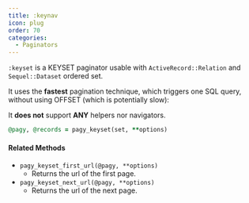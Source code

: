 ```yaml
---
title: :keynav
icon: plug
order: 70
categories:
  - Paginators
---
```


`:keyset` is a KEYSET paginator usable with `ActiveRecord::Relation` and `Sequel::Dataset` ordered set.

It uses the **fastest** pagination technique, which triggers one SQL query, without using OFFSET (which is potentially slow):

It **does not** support **ANY** helpers nor navigators.

```ruby Controller
@pagy, @records = pagy_keyset(set, **options)
```

#### Related Methods

- `pagy_keyset_first_url(@pagy, **options)`
  - Returns the url of the first page.
- `pagy_keyset_next_url(@pagy, **options)`
  - Returns the url of the next page.
